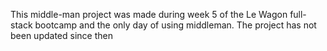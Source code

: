 This middle-man project was made during week 5 of the Le Wagon full-stack bootcamp and the only day of using middleman. The project has not been updated since then
